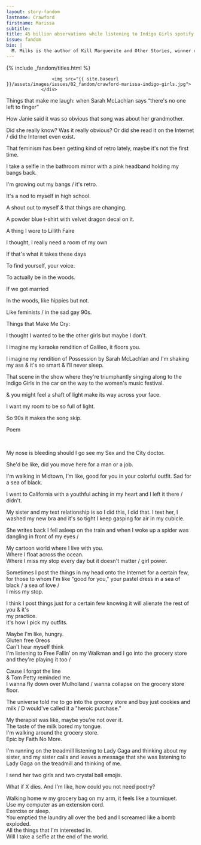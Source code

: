 ```yaml
---
layout: story-fandom
lastname: Crawford
firstname: Marissa
subtitle: 
title: 45 billion observations while listening to Indigo Girls spotify station
issue: fandom
bio: |
  M. Milks is the author of Kill Marguerite and Other Stories, winner of the 2015 Devil’s Kitchen Reading Award in Fiction and a Lambda Literary Award finalist; as well as three chapbooks, most recently The Feels, an exploration of fan fiction and affect. They are editor of The &NOW Awards 3: The Best Innovative Writing, 2011-2013 and co-editor of Asexualities: Feminist and Queer Perspectives.
---
```


<style>



.title-info {
  z-index: 99;
    position: relative;
}


.section img {
    position: absolute;
    bottom: 20%;
    right: 10%;
}



.fandom-page-wrapper .story-title {
    text-align: left;
}

#intro img {
    position: absolute;
}


@media only screen and (min-width: 768px) {

.section-intro .title-info {
    left: 15%;
    position: absolute;
    top: 19%;
    width: 50%;
    z-index: 100;

}

}

</style>


<div id="intro" class="section-intro section">

<div class="inner-section-wrapper">
                     {% include _fandom/titles.html %}

                     <img src="{{ site.baseurl }}/assets/images/issues/02_fandom/crawford-marissa-indigo-girls.jpg">
                 </div>
</div><!-- /section-intro -->

<div class="section-one section">
    <div class="inner-section-wrapper">
    <div class="text-wrapper">
<p>Things that make me laugh: when Sarah McLachlan says “there's no one left to finger”</p>
<p>How Janie said it was so obvious that song was about her grandmother.</p>
<p>Did she really know? Was it really obvious? Or did she read it on the Internet / did the Internet even exist.</p>
<p>That feminism has been getting kind of retro lately, maybe it's not the first time.</p>
<p>I take a selfie in the bathroom mirror with a pink headband holding my bangs back. </p>
<p>I'm growing out my bangs  / it's retro.</p>
<p>It's a nod to myself in high school.</p>
<p>A shout out to myself & that things are changing.</p>
<p>A powder blue t-shirt with velvet dragon decal on it.</p>
<p>A thing I wore to Lillith Faire</p>
<p>I thought, I really need a room of my own</p> 
<p>If that's what it takes these days</p> 
<p>To find yourself, your voice.</p> 
<p>To actually be in the woods.</p>  
<p>If we got married </p> 
<p>In the woods, like hippies but not.</p> 
<p>Like feminists / in the sad gay 90s.</p> 
<p>Things that Make Me Cry:</p> 
<p>I thought I wanted to be the other girls but maybe I don't.</p> 
<p>I imagine my karaoke rendition of Galileo, it floors you.</p> 
<p>I imagine my rendition of Possession by Sarah McLachlan and I'm shaking my ass & it's so smart & I’ll never sleep.</p> 
<p>That scene in the show where they're triumphantly singing along to the Indigo Girls in the car on the way to the women's music festival.</p>  
<p>& you might feel a shaft of light make its way across your face.</p>  
<p>I want my room to be so full of light.</p> 
<p>So 90s it makes the song skip.</p> 
</div></div>
</div><!-- / section one -->
<div class="section-two section">
    <div class="inner-section-wrapper">
<div class="text-wrapper"><p class="story-heading">Poem</p> 
<p>My nose is bleeding should I go see my Sex and the City doctor.</p> 
<p>She'd be like, did you move here for a man or a job.</p>
<p>I'm walking in Midtown, I’m like, good for you in your colorful outfit. Sad for a sea of black.</p>
<p>I went to California with a youthful aching in my heart and I left it there / didn't.</p> <p>My sister and my text relationship is so I did this, I did that. I text her, I washed my new bra and it's so tight I keep gasping for air in my cubicle.
<p>She writes back I fell asleep on the train and when I woke up a spider was dangling in front of my eyes /</p>
<p>My cartoon world where I live with you.<br>
Where I float across the ocean.<br>
Where I miss my stop every day but it doesn't matter / girl power. 
<p>Sometimes I post the things in my head onto the Internet for a certain few,<br>
for those to whom I'm like "good for you," your pastel dress in a sea of black / a sea of love /<br>
I miss my stop. </p>
<p>I think I post things just for a certain few knowing it will alienate the rest of you & it's<br> my practice.<br>
it's how I pick my outfits. </p>
<p>Maybe I'm like, hungry.<br>
Gluten free Oreos <br>
Can't hear myself think <br>
I'm listening to Free Fallin’ on my Walkman and I go into the grocery store and they're playing it too / </p>
<p>Cause I forgot the line<br>
& Tom Petty reminded me. <br>
I wanna fly down over Mulholland / wanna collapse on the grocery store floor.</p>
<p>The universe told me to go into the grocery store and buy just cookies and milk / D would've called it a "heroic purchase.”</p>
<p>My therapist was like, maybe you're not over it.<br>
The taste of the milk bored my tongue.<br>
I'm walking around the grocery store.<br>
Epic by Faith No More.</p>

<p>I'm running on the treadmill listening to Lady Gaga and thinking about my sister, and my sister calls and leaves a message that she was listening to Lady Gaga on the treadmill and thinking of me.</p>

<p>I send her two girls and two crystal ball emojis.</p> 

<p>What if X dies. And I'm like, how could you not need poetry?</p> 

<p>Walking home w my grocery bag on my arm, it feels like a tourniquet.<br>    
Use my computer as an extension cord.<br>
Exercise or sleep.<br>
You emptied the laundry all over the bed and I screamed like a bomb exploded.<br>
All the things that I'm interested in.<br>
Will I take a selfie at the end of the world.</p>
</div>
</div>
</div><!-- /section-two -->




<script>
    var imgSrc = '{{ site.baseurl }}/assets/images/issues/02_fandom/crawford-marissa-indigo-girls.jpg';


  function generateImage() {
  var img = document.createElement('img')
  var container = document.getElementById("intro");
    var availW = container.offsetWidth  - 60;
    var availH = container.offsetHeight  - 60;
    var randomY = Math.round(Math.random() * availH) + 'px';
    var randomX = Math.round(Math.random() * availW) + 'px';

  img.src = imgSrc;
  img.setAttribute("height", "64");
img.setAttribute("width", "90");
img.style.left = randomX;
img.style.top = randomY;
  
  return img;
}

for (var i = 0; i < 10; i++ ) {
  document.getElementById("intro").appendChild(generateImage());
}
</script>
    

    
